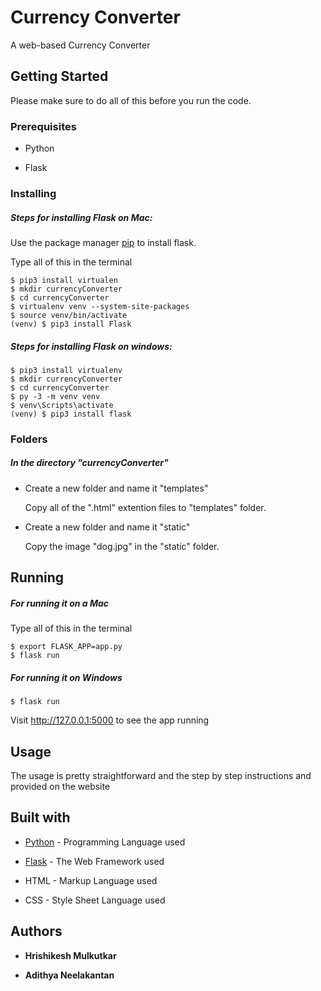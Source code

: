 # Currency Converter

A web-based Currency Converter

## Getting Started

Please make sure to do all of this before you run the code.

### Prerequisites

* Python 

* Flask

### Installing

##### Steps for installing Flask on Mac:

Use the package manager [pip](https://pip.pypa.io/en/stable/) to install flask.

Type all of this in the terminal

```
$ pip3 install virtualen
$ mkdir currencyConverter
$ cd currencyConverter
$ virtualenv venv --system-site-packages
$ source venv/bin/activate
(venv) $ pip3 install Flask
```
##### Steps for installing Flask on windows:

```
$ pip3 install virtualenv
$ mkdir currencyConverter
$ cd currencyConverter
$ py -3 -m venv venv
$ venv\Scripts\activate
(venv) $ pip3 install flask
```

### Folders
##### In the directory "currencyConverter"
* Create a new folder and name it "templates"

  Copy all of the ".html" extention files to "templates" folder.
 
* Create a new folder and name it "static"

  Copy the image "dog.jpg" in the "static" folder.

## Running 

##### For running it on a Mac

Type all of this in the terminal

```
$ export FLASK_APP=app.py
$ flask run
```

##### For running it on Windows

```
$ flask run
````

Visit http://127.0.0.1:5000 to see the app running

## Usage

The usage is pretty straightforward and the step by step instructions and provided on the website

## Built with

* [Python](https://www.python.org/) - Programming Language used

* [Flask](https://flask.palletsprojects.com/en/1.1.x/) - The Web Framework used

* HTML - Markup Language used

* CSS - Style Sheet Language used


## Authors

* **Hrishikesh Mulkutkar**

* **Adithya Neelakantan**


